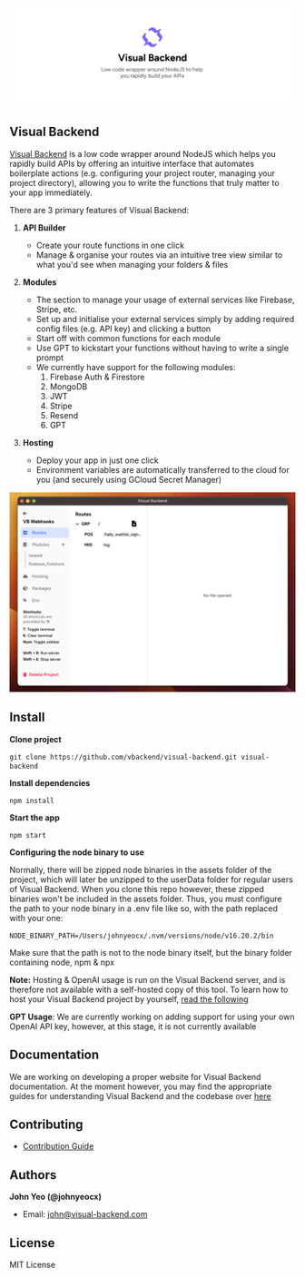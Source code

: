 ![Image Alt Text](assets/github-images/github_banner.png)
## Visual Backend

[Visual Backend](https://visual-backend.com) is a low code wrapper around NodeJS which helps you rapidly build APIs by offering an intuitive interface that automates boilerplate actions (e.g. configuring your project router, managing your project directory), allowing you to write the functions that truly matter to your app immediately.

There are 3 primary features of Visual Backend:

1. **API Builder**
	- Create your route functions in one click
	- Manage & organise your routes via an intuitive tree view similar to what you'd see when managing your folders & files

2. **Modules**
	- The section to manage your usage of external services like Firebase, Stripe, etc.
	- Set up and initialise your external services simply by adding required config files (e.g. API key) and clicking a button
	- Start off with common functions for each module
	- Use GPT to kickstart your functions without having to write a single prompt
	- We currently have support for the following modules:
		1. Firebase Auth & Firestore
		2. MongoDB
		3. JWT 
		4. Stripe
		5. Resend
		6. GPT

3. **Hosting**
	- Deploy your app in just one click
	- Environment variables are automatically transferred to the cloud for you (and securely using GCloud Secret Manager)


![Demo screenshot](assets/github-images/demo_screenshot.png)


## Install

**Clone project**

```
git clone https://github.com/vbackend/visual-backend.git visual-backend
```

**Install dependencies**

```
npm install
```

**Start the app**

```
npm start
```

**Configuring the node binary to use**

Normally, there will be zipped node binaries in the assets folder of the project, which will later be unzipped to the userData folder for regular users of Visual Backend. When you clone this repo however, these zipped binaries won't be included in the assets folder. Thus, you must configure the path to your node binary in a .env file like so, with the path replaced with your one:

```.env
NODE_BINARY_PATH=/Users/johnyeocx/.nvm/versions/node/v16.20.2/bin
```

Make sure that the path is not to the node binary itself, but the binary folder containing node, npm & npx

**Note:** Hosting & OpenAI usage is run on the Visual Backend server, and is therefore not available with a self-hosted copy of this tool. To learn how to host your Visual Backend project by yourself, [read the following](https://github.com/vbackend/visual-backend/blob/main/docs/HOW_IT_WORKS.md#deploying-your-project)

**GPT Usage**: We are currently working on adding support for using your own OpenAI API key, however, at this stage, it is not currently available


## Documentation

We are working on developing a proper website for Visual Backend documentation. At the moment however, you may find the appropriate guides for understanding Visual Backend and the codebase over [here](https://github.com/vbackend/visual-backend/tree/main/docs/HOW_IT_WORKS.md)


## Contributing

- [Contribution Guide](https://github.com/vbackend/visual-backend/tree/main/CONTRIBUTIONS.md)


## Authors

**John Yeo (@johnyeocx)**
- Email: john@visual-backend.com

## License

MIT License
